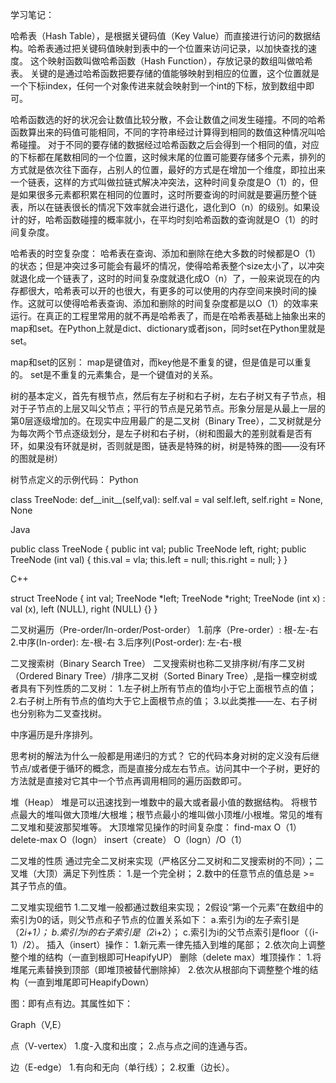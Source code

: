 学习笔记：

哈希表（Hash Table），是根据关键码值（Key Value）而直接进行访问的数据结构。哈希表通过把关键码值映射到表中的一个位置来访问记录，以加快查找的速度。
这个映射函数叫做哈希函数（Hash Function），存放记录的数组叫做哈希表。
关键的是通过哈希函数把要存储的值能够映射到相应的位置，这个位置就是一个下标index，任何一个对象传进来就会映射到一个int的下标，放到数组中即可。

哈希函数选的好的状况会让数值比较分散，不会让数值之间发生碰撞。不同的哈希函数算出来的码值可能相同，不同的字符串经过计算得到相同的数值这种情况叫哈希碰撞。
对于不同的要存储的数据经过哈希函数之后会得到一个相同的值，对应的下标都在尾数相同的一个位置，这时候末尾的位置可能要存储多个元素，排列的方式就是依次往下面存，占别人的位置，最好的方式是在增加一个维度，即拉出来一个链表，这样的方式叫做拉链式解决冲突法，这种时间复杂度是O（1）的，但是如果很多元素都积累在相同的位置时，这时所要查询的时间就是要遍历整个链表，所以在链表很长的情况下效率就会进行退化，退化到O（n）的级别。如果设计的好，哈希函数碰撞的概率就小，在平均时刻哈希函数的查询就是O（1）的时间复杂度。

哈希表的时空复杂度：
哈希表在查询、添加和删除在绝大多数的时候都是O（1）的状态；但是冲突过多可能会有最坏的情况，使得哈希表整个size太小了，以冲突就退化成一个链表了，这时的时间复杂度就退化成O（n）了，一般来说现在的内存都很大，哈希表可以开的也很大，有更多的可以使用的内存空间来换时间的操作。这就可以使得哈希表查询、添加和删除的时间复杂度都是以O（1）的效率来运行。在真正的工程里常用的就不再是哈希表了，而是在哈希表基础上抽象出来的map和set。在Python上就是dict、dictionary或者json，同时set在Python里就是set。

map和set的区别：
map是键值对，而key他是不重复的键，但是值是可以重复的。
set是不重复的元素集合，是一个键值对的关系。

树的基本定义，首先有根节点，然后有左子树和右子树，左右子树又有子节点，相对于子节点的上层又叫父节点；平行的节点是兄弟节点。形象分层是从最上一层的第0层逐级增加的。在现实中应用最广的是二叉树（Binary Tree），二叉树就是分为每次两个节点逐级划分，是左子树和右子树，（树和图最大的差别就看是否有环，如果没有环就是树，否则就是图，链表是特殊的树，树是特殊的图——没有环的图就是树）

树节点定义的示例代码：
Python

class TreeNode:
	def__init__(self,val):
		self.val = val
		self.left, self.right = None, None

Java

public class TreeNode {
	public int val;
	public TreeNode left, right;
	public TreeNode (int val) {
		this.val = vla;
		this.left = null;
		this.right = null;
	}
}

C++

struct TreeNode {
	int val;
	TreeNode *left;
	TreeNode *right;
	TreeNode (int x) : val (x),	left (NULL), right (NULL) {}
}


二叉树遍历（Pre-order/In-order/Post-order）
1.前序（Pre-order）:	根-左-右
2.中序(In-order): 左-根-右
3.后序列(Post-order): 左-右-根


二叉搜索树（Binary Search Tree）
二叉搜索树也称二叉排序树/有序二叉树（Ordered Binary Tree）/排序二叉树（Sorted Binary Tree）,是指一棵空树或者具有下列性质的二叉树：
1.左子树上所有节点的值均小于它上面根节点的值；
2.右子树上所有节点的值均大于它上面根节点的值；
3.以此类推——左、右子树也分别称为二叉查找树。

中序遍历是升序排列。

思考树的解法为什么一般都是用递归的方式？
它的代码本身对树的定义没有后继节点/或者便于循环的概念，而是直接分成左右节点。访问其中一个子树，更好的方法就是直接对它其中一个节点再调用相同的遍历函数即可。


堆（Heap）
堆是可以迅速找到一堆数中的最大或者最小值的数据结构。
将根节点最大的堆叫做大顶堆/大根堆；根节点最小的堆叫做小顶堆/小根堆。常见的堆有二叉堆和斐波那契堆等。
大顶堆常见操作的时间复杂度：
find-max	O（1）
delete-max	O（logn）
insert（create）	O（logn）/O（1）

二叉堆的性质
通过完全二叉树来实现（严格区分二叉树和二叉搜索树的不同）；二叉堆（大顶）满足下列性质：
1.是一个完全树；
2.数中的任意节点的值总是 >= 其子节点的值。

二叉堆实现细节
1.二叉堆一般都通过数组来实现；
2假设“第一个元素”在数组中的索引为0的话，则父节点和子节点的位置关系如下：
	a.索引为i的左子索引是（2*i+1）；
	b.索引为i的右子索引是（2*i+2）；
	c.索引为i的父节点索引是floor（（i-1）/2）。
插入（insert）操作：
1.新元素一律先插入到堆的尾部；
2.依次向上调整整个堆的结构（一直到根即可HeapifyUP）
删除（delete max）堆顶操作：
1.将堆尾元素替换到顶部（即堆顶被替代删除掉）
2.依次从根部向下调整整个堆的结构（一直到堆尾即可HeapifyDown）



图：即有点有边。其属性如下：

Graph（V,E）

点（V-vertex）
1.度-入度和出度；
2.点与点之间的连通与否。

边（E-edge）
1.有向和无向（单行线）；
2.权重（边长）。
